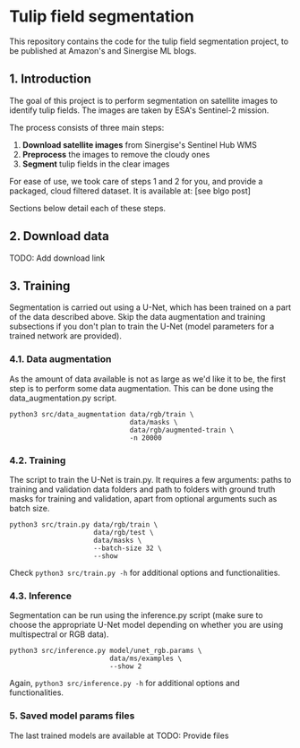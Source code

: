 # Tulip field segmentation

This repository contains the code for the tulip field segmentation project, to be published at Amazon's and Sinergise ML blogs.


## 1. Introduction

The goal of this project is to perform segmentation on satellite images to identify tulip fields. The images are taken by ESA's Sentinel-2 mission.  

The process consists of three main steps:
1. **Download satellite images** from Sinergise's Sentinel Hub WMS
2. **Preprocess** the images to remove the cloudy ones
3. **Segment** tulip fields in the clear images

For ease of use, we took care of steps 1 and 2 for you, and provide a packaged, cloud filtered dataset. It is available at: \[see blgo post\]

  
Sections below detail each of these steps.


## 2. Download data 

TODO: Add download link

## 3. Training

Segmentation is carried out using a U-Net, which has been trained on a part of the data described above. Skip the data augmentation and training subsections if you don't plan to train the U-Net (model parameters for a trained network are provided).

### 4.1. Data augmentation

As the amount of data available is not as large as we'd like it to be, the first step is to perform some data augmentation. This can be done using the data_augmentation.py script. 

```commandline
python3 src/data_augmentation data/rgb/train \
                              data/masks \
                              data/rgb/augmented-train \
                              -n 20000
```

### 4.2. Training

The script to train the U-Net is train.py. It requires a few arguments: paths to training and validation data folders and path to folders with ground truth masks for training and validation, apart from optional arguments such as batch size.

```commandline
python3 src/train.py data/rgb/train \
                     data/rgb/test \
                     data/masks \
                     --batch-size 32 \
                     --show
```

Check ```python3 src/train.py -h``` for additional options and functionalities.

### 4.3. Inference

Segmentation can be run using the inference.py script (make sure to choose the appropriate U-Net model depending on whether you are using multispectral or RGB data).

```commandline
python3 src/inference.py model/unet_rgb.params \
                         data/ms/examples \
                         --show 2
```
Again, ```python3 src/inference.py -h``` for additional options and functionalities.


### 5. Saved model params files

The last trained models are available at TODO: Provide files
